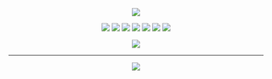 <p align="center">
  <img src="https://c4.wallpaperflare.com/wallpaper/89/177/75/artistic-minimalism-black-and-white-minimalist-wallpaper-preview.jpg">
</p>
<p align="center">
  <img src="https://img.shields.io/badge/go-%2300ADD8.svg?style=for-the-badge&logo=go&logoColor=white">
  <img src="https://img.shields.io/badge/javascript-%23323330.svg?style=for-the-badge&logo=javascript&logoColor=%23F7DF1E">
  <img src="https://img.shields.io/badge/python-3670A0?style=for-the-badge&logo=python&logoColor=ffdd54">
  <img src="https://img.shields.io/badge/html5-%23E34F26.svg?style=for-the-badge&logo=html5&logoColor=white">
  <img src="https://img.shields.io/badge/css3-%231572B6.svg?style=for-the-badge&logo=css3&logoColor=white">
  <img src="https://img.shields.io/badge/go-%2300ADD8.svg?style=for-the-badge&logo=go&logoColor=white">
  <img src="https://img.shields.io/badge/AWS-%23FF9900.svg?style=for-the-badge&logo=amazon-aws&logoColor=white">
</p>
<p align="center">
  <img src="https://github-profile-summary-cards.vercel.app/api/cards/profile-details?username=samuelorlato">
</p>

---
<p align="center">
  <img src="https://visitcount.itsvg.in/api?id=OrlatoDev&icon=0&color=12">
</p>
